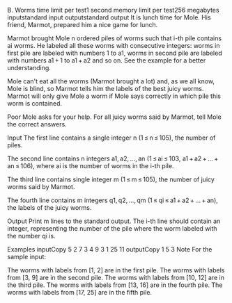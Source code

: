 B. Worms
time limit per test1 second
memory limit per test256 megabytes
inputstandard input
outputstandard output
It is lunch time for Mole. His friend, Marmot, prepared him a nice game for lunch.

Marmot brought Mole n ordered piles of worms such that i-th pile contains ai worms. He labeled all these worms with consecutive integers: worms in first pile are labeled with numbers 1 to a1, worms in second pile are labeled with numbers a1 + 1 to a1 + a2 and so on. See the example for a better understanding.

Mole can't eat all the worms (Marmot brought a lot) and, as we all know, Mole is blind, so Marmot tells him the labels of the best juicy worms. Marmot will only give Mole a worm if Mole says correctly in which pile this worm is contained.

Poor Mole asks for your help. For all juicy worms said by Marmot, tell Mole the correct answers.

Input
The first line contains a single integer n (1 ≤ n ≤ 105), the number of piles.

The second line contains n integers a1, a2, ..., an (1 ≤ ai ≤ 103, a1 + a2 + ... + an ≤ 106), where ai is the number of worms in the i-th pile.

The third line contains single integer m (1 ≤ m ≤ 105), the number of juicy worms said by Marmot.

The fourth line contains m integers q1, q2, ..., qm (1 ≤ qi ≤ a1 + a2 + ... + an), the labels of the juicy worms.

Output
Print m lines to the standard output. The i-th line should contain an integer, representing the number of the pile where the worm labeled with the number qi is.

Examples
inputCopy
5
2 7 3 4 9
3
1 25 11
outputCopy
1
5
3
Note
For the sample input:

The worms with labels from [1, 2] are in the first pile.
The worms with labels from [3, 9] are in the second pile.
The worms with labels from [10, 12] are in the third pile.
The worms with labels from [13, 16] are in the fourth pile.
The worms with labels from [17, 25] are in the fifth pile.
